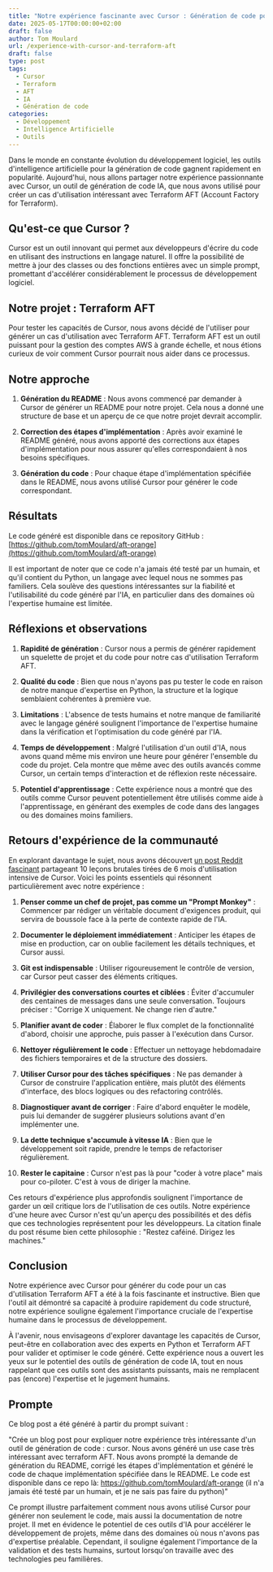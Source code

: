 ```yaml
---
title: "Notre expérience fascinante avec Cursor : Génération de code pour Terraform AFT"
date: 2025-05-17T00:00:00+02:00
draft: false
author: Tom Moulard
url: /experience-with-cursor-and-terraform-aft
draft: false
type: post
tags:
  - Cursor
  - Terraform
  - AFT
  - IA
  - Génération de code
categories:
  - Développement
  - Intelligence Artificielle
  - Outils
---
```


Dans le monde en constante évolution du développement logiciel, les outils d'intelligence artificielle pour la génération de code gagnent rapidement en popularité. Aujourd'hui, nous allons partager notre expérience passionnante avec Cursor, un outil de génération de code IA, que nous avons utilisé pour créer un cas d'utilisation intéressant avec Terraform AFT (Account Factory for Terraform).

## Qu'est-ce que Cursor ?

Cursor est un outil innovant qui permet aux développeurs d'écrire du code en utilisant des instructions en langage naturel. Il offre la possibilité de mettre à jour des classes ou des fonctions entières avec un simple prompt, promettant d'accélérer considérablement le processus de développement logiciel.

## Notre projet : Terraform AFT

Pour tester les capacités de Cursor, nous avons décidé de l'utiliser pour générer un cas d'utilisation avec Terraform AFT. Terraform AFT est un outil puissant pour la gestion des comptes AWS à grande échelle, et nous étions curieux de voir comment Cursor pourrait nous aider dans ce processus.

## Notre approche

1. **Génération du README** : Nous avons commencé par demander à Cursor de générer un README pour notre projet. Cela nous a donné une structure de base et un aperçu de ce que notre projet devrait accomplir.

2. **Correction des étapes d'implémentation** : Après avoir examiné le README généré, nous avons apporté des corrections aux étapes d'implémentation pour nous assurer qu'elles correspondaient à nos besoins spécifiques.

3. **Génération du code** : Pour chaque étape d'implémentation spécifiée dans le README, nous avons utilisé Cursor pour générer le code correspondant.

## Résultats

Le code généré est disponible dans ce repository GitHub : [https://github.com/tomMoulard/aft-orange](https://github.com/tomMoulard/aft-orange)

Il est important de noter que ce code n'a jamais été testé par un humain, et qu'il contient du Python, un langage avec lequel nous ne sommes pas familiers. Cela soulève des questions intéressantes sur la fiabilité et l'utilisabilité du code généré par l'IA, en particulier dans des domaines où l'expertise humaine est limitée.

## Réflexions et observations

1. **Rapidité de génération** : Cursor nous a permis de générer rapidement un squelette de projet et du code pour notre cas d'utilisation Terraform AFT.

2. **Qualité du code** : Bien que nous n'ayons pas pu tester le code en raison de notre manque d'expertise en Python, la structure et la logique semblaient cohérentes à première vue.

3. **Limitations** : L'absence de tests humains et notre manque de familiarité avec le langage généré soulignent l'importance de l'expertise humaine dans la vérification et l'optimisation du code généré par l'IA.

4. **Temps de développement** : Malgré l'utilisation d'un outil d'IA, nous avons quand même mis environ une heure pour générer l'ensemble du code du projet. Cela montre que même avec des outils avancés comme Cursor, un certain temps d'interaction et de réflexion reste nécessaire.

5. **Potentiel d'apprentissage** : Cette expérience nous a montré que des outils comme Cursor peuvent potentiellement être utilisés comme aide à l'apprentissage, en générant des exemples de code dans des langages ou des domaines moins familiers.

## Retours d'expérience de la communauté

En explorant davantage le sujet, nous avons découvert [un post Reddit fascinant](https://www.reddit.com/r/cursor/comments/1kk1mrz/10_brutal_lessons_from_6_months_of_vibe_coding/) partageant 10 leçons brutales tirées de 6 mois d'utilisation intensive de Cursor. Voici les points essentiels qui résonnent particulièrement avec notre expérience :

1. **Penser comme un chef de projet, pas comme un "Prompt Monkey"** : Commencer par rédiger un véritable document d'exigences produit, qui servira de boussole face à la perte de contexte rapide de l'IA.

2. **Documenter le déploiement immédiatement** : Anticiper les étapes de mise en production, car on oublie facilement les détails techniques, et Cursor aussi.

3. **Git est indispensable** : Utiliser rigoureusement le contrôle de version, car Cursor peut casser des éléments critiques.

4. **Privilégier des conversations courtes et ciblées** : Éviter d'accumuler des centaines de messages dans une seule conversation. Toujours préciser : "Corrige X uniquement. Ne change rien d'autre."

5. **Planifier avant de coder** : Élaborer le flux complet de la fonctionnalité d'abord, choisir une approche, puis passer à l'exécution dans Cursor.

6. **Nettoyer régulièrement le code** : Effectuer un nettoyage hebdomadaire des fichiers temporaires et de la structure des dossiers.

7. **Utiliser Cursor pour des tâches spécifiques** : Ne pas demander à Cursor de construire l'application entière, mais plutôt des éléments d'interface, des blocs logiques ou des refactoring contrôlés.

8. **Diagnostiquer avant de corriger** : Faire d'abord enquêter le modèle, puis lui demander de suggérer plusieurs solutions avant d'en implémenter une.

9. **La dette technique s'accumule à vitesse IA** : Bien que le développement soit rapide, prendre le temps de refactoriser régulièrement.

10. **Rester le capitaine** : Cursor n'est pas là pour "coder à votre place" mais pour co-piloter. C'est à vous de diriger la machine.

Ces retours d'expérience plus approfondis soulignent l'importance de garder un œil critique lors de l'utilisation de ces outils. Notre expérience d'une heure avec Cursor n'est qu'un aperçu des possibilités et des défis que ces technologies représentent pour les développeurs. La citation finale du post résume bien cette philosophie : "Restez caféiné. Dirigez les machines."

## Conclusion

Notre expérience avec Cursor pour générer du code pour un cas d'utilisation Terraform AFT a été à la fois fascinante et instructive. Bien que l'outil ait démontré sa capacité à produire rapidement du code structuré, notre expérience souligne également l'importance cruciale de l'expertise humaine dans le processus de développement.

À l'avenir, nous envisageons d'explorer davantage les capacités de Cursor, peut-être en collaboration avec des experts en Python et Terraform AFT pour valider et optimiser le code généré. Cette expérience nous a ouvert les yeux sur le potentiel des outils de génération de code IA, tout en nous rappelant que ces outils sont des assistants puissants, mais ne remplacent pas (encore) l'expertise et le jugement humains.

## Prompte

Ce blog post a été généré à partir du prompt suivant :

"Crée un blog post pour expliquer notre expérience très intéressante d'un outil de génération de code : cursor. Nous avons généré un use case très intéressant avec terraform AFT. Nous avons prompté la demande de génération du README, corrigé les étapes d'implémentation et généré le code de chaque implémentation spécifiée dans le README. Le code est disponible dans ce repo là: https://github.com/tomMoulard/aft-orange (il n'a jamais été testé par un humain, et je ne sais pas faire du python)"

Ce prompt illustre parfaitement comment nous avons utilisé Cursor pour générer non seulement le code, mais aussi la documentation de notre projet. Il met en évidence le potentiel de ces outils d'IA pour accélérer le développement de projets, même dans des domaines où nous n'avons pas d'expertise préalable. Cependant, il souligne également l'importance de la validation et des tests humains, surtout lorsqu'on travaille avec des technologies peu familières.